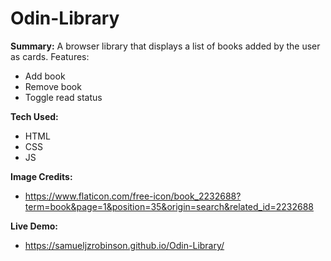 # Odin-Library
**Summary:**
A browser library that displays a list of books added by the user as cards.
Features:
  - Add book
  - Remove book
  - Toggle read status

**Tech Used:**
- HTML
- CSS
- JS

**Image Credits:**
- https://www.flaticon.com/free-icon/book_2232688?term=book&page=1&position=35&origin=search&related_id=2232688

**Live Demo:**
- https://samueljzrobinson.github.io/Odin-Library/